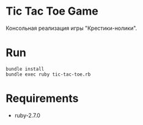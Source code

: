 # Tic Tac Toe Game
Консольная реализация игры "Крестики-нолики".

# Run
```
bundle install
bundle exec ruby tic-tac-toe.rb 
```

# Requirements
- ruby-2.7.0
